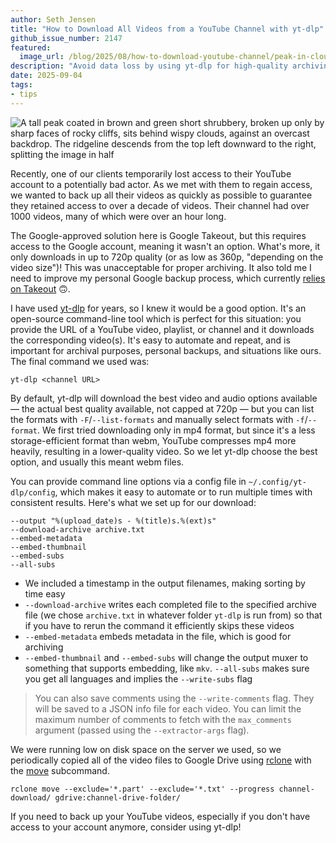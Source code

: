 ```yaml
---
author: Seth Jensen
title: "How to Download All Videos from a YouTube Channel with yt-dlp"
github_issue_number: 2147
featured:
  image_url: /blog/2025/08/how-to-download-youtube-channel/peak-in-clouds.webp
description: "Avoid data loss by using yt-dlp for high-quality archiving"
date: 2025-09-04
tags:
- tips
---
```


![A tall peak coated in brown and green short shrubbery, broken up only by sharp faces of rocky cliffs, sits behind wispy clouds, against an overcast backdrop. The ridgeline descends from the top left downward to the right, splitting the image in half](/blog/2025/09/how-to-download-youtube-channel/peak-in-clouds.webp)

<!-- Photo by Seth Jensen, 2023 -->

Recently, one of our clients temporarily lost access to their YouTube account to a potentially bad actor. As we met with them to regain access, we wanted to back up all their videos as quickly as possible to guarantee they retained access to over a decade of videos. Their channel had over 1000 videos, many of which were over an hour long.

The Google-approved solution here is Google Takeout, but this requires access to the Google account, meaning it wasn't an option. What's more, it only downloads in up to 720p quality (or as low as 360p, "depending on the video size")! This was unacceptable for proper archiving. It also told me I need to improve my personal Google backup process, which currently [relies on Takeout](/blog/2022/05/backing-up-your-saas-data-with-google-takeout/) 🙃.

I have used [yt-dlp](https://github.com/yt-dlp/yt-dlp) for years, so I knew it would be a good option. It's an open-source command-line tool which is perfect for this situation: you provide the URL of a YouTube video, playlist, or channel and it downloads the corresponding video(s). It's easy to automate and repeat, and is important for archival purposes, personal backups, and situations like ours. The final command we used was:

```
yt-dlp <channel URL>
```

By default, yt-dlp will download the best video and audio options available — the actual best quality available, not capped at 720p — but you can list the formats with `-F`/`--list-formats` and manually select formats with `-f`/`--format`. We first tried downloading only in mp4 format, but since it's a less storage-efficient format than webm, YouTube compresses mp4 more heavily, resulting in a lower-quality video. So we let yt-dlp choose the best option, and usually this meant webm files.

You can provide command line options via a config file in `~/.config/yt-dlp/config`, which makes it easy to automate or to run multiple times with consistent results. Here's what we set up for our download:

```
--output "%(upload_date)s - %(title)s.%(ext)s"
--download-archive archive.txt
--embed-metadata
--embed-thumbnail
--embed-subs
--all-subs
```

* We included a timestamp in the output filenames, making sorting by time easy
* `--download-archive` writes each completed file to the specified archive file (we chose `archive.txt` in whatever folder `yt-dlp` is run from) so that if you have to rerun the command it efficiently skips these videos
* `--embed-metadata` embeds metadata in the file, which is good for archiving
* `--embed-thumbnail` and `--embed-subs` will change the output muxer to something that supports embedding, like `mkv`. `--all-subs` makes sure you get all languages and implies the `--write-subs` flag

> You can also save comments using the `--write-comments` flag. They will be saved to a JSON info file for each video. You can limit the maximum number of comments to fetch with the `max_comments` argument (passed using the `--extractor-args` flag).

We were running low on disk space on the server we used, so we periodically copied all of the video files to Google Drive using [rclone](https://rclone.org/drive/) with the [move](https://rclone.org/commands/rclone_move/) subcommand.

```
rclone move --exclude='*.part' --exclude='*.txt' --progress channel-download/ gdrive:channel-drive-folder/
```

If you need to back up your YouTube videos, especially if you don't have access to your account anymore, consider using yt-dlp!

